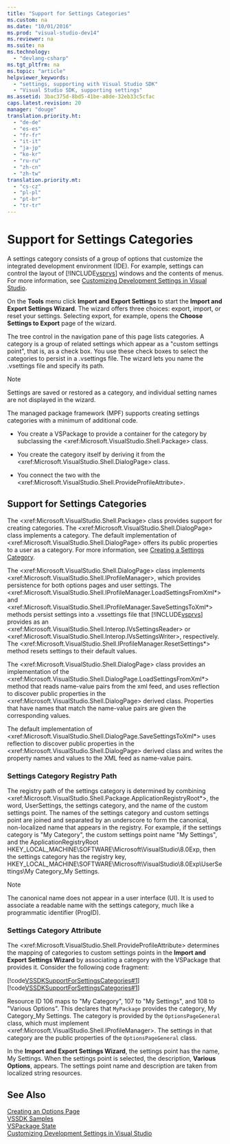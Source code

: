 ```yaml
---
title: "Support for Settings Categories"
ms.custom: na
ms.date: "10/01/2016"
ms.prod: "visual-studio-dev14"
ms.reviewer: na
ms.suite: na
ms.technology: 
  - "devlang-csharp"
ms.tgt_pltfrm: na
ms.topic: "article"
helpviewer_keywords: 
  - "settings, supporting with Visual Studio SDK"
  - "Visual Studio SDK, supporting settings"
ms.assetid: 3bac375d-8bd5-41be-a8de-32eb33c5cfac
caps.latest.revision: 20
manager: "douge"
translation.priority.ht: 
  - "de-de"
  - "es-es"
  - "fr-fr"
  - "it-it"
  - "ja-jp"
  - "ko-kr"
  - "ru-ru"
  - "zh-cn"
  - "zh-tw"
translation.priority.mt: 
  - "cs-cz"
  - "pl-pl"
  - "pt-br"
  - "tr-tr"
---
```

# Support for Settings Categories
A settings category consists of a group of options that customize the integrated development environment (IDE). For example, settings can control the layout of [!INCLUDE[vsprvs](../codequality/includes/vsprvs_md.md)] windows and the contents of menus. For more information, see [Customizing Development Settings in Visual Studio](assetId:///22c4debb-4e31-47a8-8f19-16f328d7dcd3).  
  
 On the **Tools** menu click **Import and Export Settings** to start the **Import and Export Settings Wizard**. The wizard offers three choices: export, import, or reset your settings. Selecting export, for example, opens the **Choose Settings to Export** page of the wizard.  
  
 The tree control in the navigation pane of this page lists categories. A category is a group of related settings which appear as a "custom settings point", that is, as a check box. You use these check boxes to select the categories to persist in a .vsettings file. The wizard lets you name the .vsettings file and specify its path.  
  
> [!NOTE]
>  Settings are saved or restored as a category, and individual setting names are not displayed in the wizard.  
  
 The managed package framework (MPF) supports creating settings categories with a minimum of additional code.  
  
-   You create a VSPackage to provide a container for the category by subclassing the \<xref:Microsoft.VisualStudio.Shell.Package> class.  
  
-   You create the category itself by deriving it from the \<xref:Microsoft.VisualStudio.Shell.DialogPage> class.  
  
-   You connect the two with the \<xref:Microsoft.VisualStudio.Shell.ProvideProfileAttribute>.  
  
## Support for Settings Categories  
 The \<xref:Microsoft.VisualStudio.Shell.Package> class provides support for creating categories. The \<xref:Microsoft.VisualStudio.Shell.DialogPage> class implements a category. The default implementation of \<xref:Microsoft.VisualStudio.Shell.DialogPage> offers its public properties to a user as a category. For more information, see [Creating a Settings Category](../extensibility/creating-a-settings-category.md).  
  
 The \<xref:Microsoft.VisualStudio.Shell.DialogPage> class implements \<xref:Microsoft.VisualStudio.Shell.IProfileManager>, which provides persistence for both options pages and user settings. The \<xref:Microsoft.VisualStudio.Shell.IProfileManager.LoadSettingsFromXml*> and \<xref:Microsoft.VisualStudio.Shell.IProfileManager.SaveSettingsToXml*> methods persist settings into a .vssettings file that [!INCLUDE[vsprvs](../codequality/includes/vsprvs_md.md)] provides as an \<xref:Microsoft.VisualStudio.Shell.Interop.IVsSettingsReader> or \<xref:Microsoft.VisualStudio.Shell.Interop.IVsSettingsWriter>, respectively. The \<xref:Microsoft.VisualStudio.Shell.IProfileManager.ResetSettings*> method resets settings to their default values.  
  
 The \<xref:Microsoft.VisualStudio.Shell.DialogPage> class provides an implementation of the \<xref:Microsoft.VisualStudio.Shell.DialogPage.LoadSettingsFromXml*> method that reads name-value pairs from the xml feed, and uses reflection to discover public properties in the \<xref:Microsoft.VisualStudio.Shell.DialogPage> derived class. Properties that have names that match the name-value pairs are given the corresponding values.  
  
 The default implementation of \<xref:Microsoft.VisualStudio.Shell.DialogPage.SaveSettingsToXml*> uses reflection to discover public properties in the \<xref:Microsoft.VisualStudio.Shell.DialogPage> derived class and writes the property names and values to the XML feed as name-value pairs.  
  
### Settings Category Registry Path  
 The registry path of the settings category is determined by combining \<xref:Microsoft.VisualStudio.Shell.Package.ApplicationRegistryRoot*>, the word, UserSettings, the settings category, and the name of the custom settings point. The names of the settings category and custom settings point are joined and separated by an underscore to form the canonical, non-localized name that appears in the registry. For example, if the settings category is "My Category", the custom settings point name "My Settings", and the ApplicationRegistryRoot HKEY_LOCAL_MACHINE\SOFTWARE\Microsoft\VisualStudio\8.0Exp, then the settings category has the registry key, HKEY_LOCAL_MACHINE\SOFTWARE\Microsoft\VisualStudio\8.0Exp\UserSettings\My Category_My Settings.  
  
> [!NOTE]
>  The canonical name does not appear in a user interface (UI). It is used to associate a readable name with the settings category, much like a programmatic identifier (ProgID).  
  
### Settings Category Attribute  
 The \<xref:Microsoft.VisualStudio.Shell.ProvideProfileAttribute> determines the mapping of categories to custom settings points in the **Import and Export Settings Wizard** by associating a category with the VSPackage that provides it. Consider the following code fragment:  
  
 [!code[VSSDKSupportForSettingsCategories#1](../misc/codesnippet/VisualBasic/support-for-settings-categories_1.vb)]
[!code[VSSDKSupportForSettingsCategories#1](../misc/codesnippet/CSharp/support-for-settings-categories_1.cs)]  
  
 Resource ID 106 maps to "My Category", 107 to "My Settings", and 108 to "Various Options". This declares that `MyPackage` provides the category, My Category_My Settings. The category is provided by the `OptionsPageGeneral` class, which must implement \<xref:Microsoft.VisualStudio.Shell.IProfileManager>. The settings in that category are the public properties of the `OptionsPageGeneral` class.  
  
 In the **Import and Export Settings Wizard**, the settings point has the name, My Settings. When the settings point is selected, the description, **Various Options**, appears. The settings point name and description are taken from localized string resources.  
  
## See Also  
 [Creating an Options Page](../extensibility/creating-an-options-page.md)   
 [VSSDK Samples](../misc/vssdk-samples.md)   
 [VSPackage State](../misc/vspackage-state.md)   
 [Customizing Development Settings in Visual Studio](assetId:///22c4debb-4e31-47a8-8f19-16f328d7dcd3)